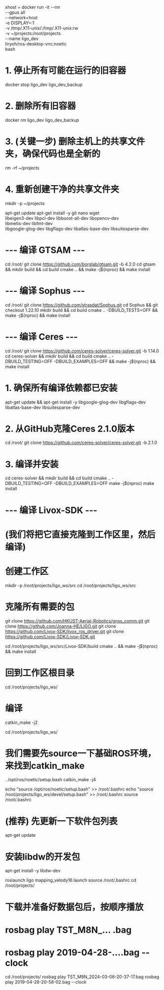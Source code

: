 xhost +
docker run -it --rm \
  --gpus all \
  --network=host \
  -e DISPLAY=:1 \
  -v /tmp/.X11-unix/:/tmp/.X11-unix:rw \
  -v ~/projects:/root/projects \
  --name ligo_dev \
  tiryoh/ros-desktop-vnc:noetic \
  bash

 # 1. 停止所有可能在运行的旧容器
docker stop ligo_dev ligo_dev_backup

# 2. 删除所有旧容器
docker rm ligo_dev ligo_dev_backup

# 3. (关键一步) 删除主机上的共享文件夹，确保代码也是全新的
rm -rf ~/projects

# 4. 重新创建干净的共享文件夹
mkdir -p ~/projects


apt-get update
apt-get install -y git nano wget \
                   libeigen3-dev libpcl-dev libboost-all-dev libopencv-dev \
                   libmetis-dev libfmt-dev \
                   libgoogle-glog-dev libgflags-dev libatlas-base-dev libsuitesparse-dev

# --- 编译 GTSAM ---
cd /root/
git clone https://github.com/borglab/gtsam.git -b 4.2.0
cd gtsam && mkdir build && cd build
cmake .. && make -j$(nproc) && make install

# --- 编译 Sophus ---
cd /root/
git clone https://github.com/strasdat/Sophus.git
cd Sophus && git checkout 1.22.10
mkdir build && cd build
cmake .. -DBUILD_TESTS=OFF && make -j$(nproc) && make install

# --- 编译 Ceres ---
cd /root/
git clone https://github.com/ceres-solver/ceres-solver.git -b 1.14.0
cd ceres-solver && mkdir build && cd build
cmake .. -DBUILD_TESTING=OFF -DBUILD_EXAMPLES=OFF && make -j$(nproc) && make install

# 1. 确保所有编译依赖都已安装
apt-get update && apt-get install -y libgoogle-glog-dev libgflags-dev libatlas-base-dev libsuitesparse-dev

# 2. 从GitHub克隆Ceres 2.1.0版本
cd /root/
git clone https://github.com/ceres-solver/ceres-solver.git -b 2.1.0

# 3. 编译并安装
cd ceres-solver && mkdir build && cd build
cmake .. -DBUILD_TESTING=OFF -DBUILD_EXAMPLES=OFF
make -j$(nproc)
make install

# --- 编译 Livox-SDK ---
# (我们将把它直接克隆到工作区里，然后编译)


# 创建工作区
mkdir -p /root/projects/ligo_ws/src
cd /root/projects/ligo_ws/src

# 克隆所有需要的包
git clone https://github.com/HKUST-Aerial-Robotics/gnss_comm.git
git clone https://github.com/Joanna-HE/LIGO.git
git clone https://github.com/Livox-SDK/livox_ros_driver.git
git clone https://github.com/Livox-SDK/Livox-SDK.git


cd /root/projects/ligo_ws/src/Livox-SDK/build
cmake .. && make -j$(nproc) && make install

# 回到工作区根目录
cd /root/projects/ligo_ws/

# 编译
catkin_make -j2

cd /root/projects/ligo_ws/
# 我们需要先source一下基础ROS环境，来找到catkin_make
. /opt/ros/noetic/setup.bash
catkin_make -j4

echo "source /opt/ros/noetic/setup.bash" >> /root/.bashrc
echo "source /root/projects/ligo_ws/devel/setup.bash" >> /root/.bashrc
source /root/.bashrc


# (推荐) 先更新一下软件包列表
apt-get update

# 安装libdw的开发包
apt-get install -y libdw-dev


roslaunch ligo mapping_velody16.launch
source /root/.bashrc
cd /root/projects/
# 下载并准备好数据包后，按顺序播放
# rosbag play TST_M8N_... .bag
# rosbag play 2019-04-28-....bag --clock
cd /root/projects/
rosbag play TST_M8N_2024-03-06-20-37-17.bag
rosbag play 2019-04-28-20-58-02.bag --clock
